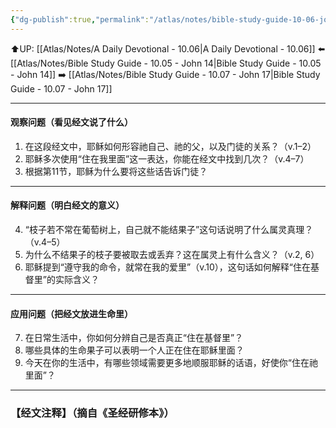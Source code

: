 ```yaml
---
{"dg-publish":true,"permalink":"/atlas/notes/bible-study-guide-10-06-john-15-01-11/"}
---
```


⬆️UP: [[Atlas/Notes/A Daily Devotional - 10.06\|A Daily Devotional - 10.06]]
⬅️ [[Atlas/Notes/Bible Study Guide - 10.05 - John 14\|Bible Study Guide - 10.05 - John 14]]
➡️ [[Atlas/Notes/Bible Study Guide - 10.07 - John 17\|Bible Study Guide - 10.07 - John 17]] 

---

#### 观察问题（看见经文说了什么）

1. 在这段经文中，耶稣如何形容祂自己、祂的父，以及门徒的关系？（v.1–2）
2. 耶稣多次使用“住在我里面”这一表达，你能在经文中找到几次？（v.4–7）
3. 根据第11节，耶稣为什么要将这些话告诉门徒？

---

#### 解释问题（明白经文的意义）

4. “枝子若不常在葡萄树上，自己就不能结果子”这句话说明了什么属灵真理？（v.4–5）
5. 为什么不结果子的枝子要被取去或丢弃？这在属灵上有什么含义？（v.2, 6）
6. 耶稣提到“遵守我的命令，就常在我的爱里”（v.10），这句话如何解释“住在基督里”的实际含义？

---

#### 应用问题（把经文放进生命里）

7. 在日常生活中，你如何分辨自己是否真正“住在基督里”？
8. 哪些具体的生命果子可以表明一个人正在住在耶稣里面？
9. 今天在你的生活中，有哪些领域需要更多地顺服耶稣的话语，好使你“住在祂里面”？

---
### 【经文注释】（摘自《圣经研修本》）

